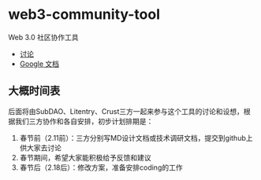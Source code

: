 # web3-community-tool

Web 3.0 社区协作工具

- [讨论](./docs/discussions.md)
- [Google 文档](https://docs.google.com/document/d/1gfN3PeS66KcxkYNSyiFpetzeb29Ku_ZsgJIbTOhH47A)

## 大概时间表

后面将由SubDAO、Litentry、Crust三方一起来参与这个工具的讨论和设想，根据我们三方协作和各自安排，初步计划排期是：

1. 春节前（2.11前）：三方分别写MD设计文档或技术调研文档，提交到github上供大家去讨论
2. 春节期间，希望大家能积极给予反馈和建议
3. 春节后（2.18后）：修改方案，准备安排coding的工作
